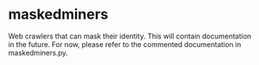 # maskedminers
Web crawlers that can mask their identity.
This will contain documentation in the future. For now, please refer to the commented documentation in maskedminers.py.
